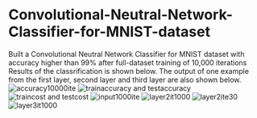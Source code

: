 # Convolutional-Neutral-Network-Classifier-for-MNIST-dataset
Built a Convolutional Neutral Network Classifier for MNIST dataset with accuracy higher than 99% after full-dataset training of 10,000 iterations
Results of the classrification is shown below. The output of one example from the first layer, second layer and third layer are also shown below.
![accuracy10000ite](https://user-images.githubusercontent.com/16688583/31586602-09bf18ce-b188-11e7-864d-2b99e342322f.jpg)
![trainaccuracy and testaccuracy](https://user-images.githubusercontent.com/16688583/31586603-09dc4b24-b188-11e7-94b8-ba9a34941953.jpg)
![traincost and testcost](https://user-images.githubusercontent.com/16688583/31586604-0a47aa2c-b188-11e7-8320-11dba065220c.jpg)
![input1000ite](https://user-images.githubusercontent.com/16688583/31586606-0fd877f0-b188-11e7-8d86-644b3476909d.png)
![layer2it1000](https://user-images.githubusercontent.com/16688583/31586607-0ff09b0a-b188-11e7-8a03-e354cbaff2c2.png)
![layer2ite30](https://user-images.githubusercontent.com/16688583/31586608-100964c8-b188-11e7-818f-f7b507d4695a.png)
![layer3it1000](https://user-images.githubusercontent.com/16688583/31586609-102937a8-b188-11e7-982f-977ac7df1770.png)
